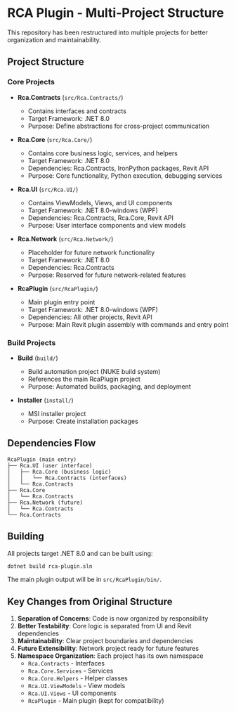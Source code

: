 # RCA Plugin - Multi-Project Structure

This repository has been restructured into multiple projects for better organization and maintainability.

## Project Structure

### Core Projects

- **Rca.Contracts** (`src/Rca.Contracts/`)
  - Contains interfaces and contracts
  - Target Framework: .NET 8.0
  - Purpose: Define abstractions for cross-project communication

- **Rca.Core** (`src/Rca.Core/`)
  - Contains core business logic, services, and helpers
  - Target Framework: .NET 8.0
  - Dependencies: Rca.Contracts, IronPython packages, Revit API
  - Purpose: Core functionality, Python execution, debugging services

- **Rca.UI** (`src/Rca.UI/`)
  - Contains ViewModels, Views, and UI components
  - Target Framework: .NET 8.0-windows (WPF)
  - Dependencies: Rca.Contracts, Rca.Core, Revit API
  - Purpose: User interface components and view models

- **Rca.Network** (`src/Rca.Network/`)
  - Placeholder for future network functionality
  - Target Framework: .NET 8.0
  - Dependencies: Rca.Contracts
  - Purpose: Reserved for future network-related features

- **RcaPlugin** (`src/RcaPlugin/`)
  - Main plugin entry point
  - Target Framework: .NET 8.0-windows (WPF)
  - Dependencies: All other projects, Revit API
  - Purpose: Main Revit plugin assembly with commands and entry point

### Build Projects

- **Build** (`build/`)
  - Build automation project (NUKE build system)
  - References the main RcaPlugin project
  - Purpose: Automated builds, packaging, and deployment

- **Installer** (`install/`)
  - MSI installer project
  - Purpose: Create installation packages

## Dependencies Flow

```
RcaPlugin (main entry)
├── Rca.UI (user interface)
│   ├── Rca.Core (business logic)
│   │   └── Rca.Contracts (interfaces)
│   └── Rca.Contracts
├── Rca.Core
│   └── Rca.Contracts
├── Rca.Network (future)
│   └── Rca.Contracts
└── Rca.Contracts
```

## Building

All projects target .NET 8.0 and can be built using:

```bash
dotnet build rca-plugin.sln
```

The main plugin output will be in `src/RcaPlugin/bin/`.

## Key Changes from Original Structure

1. **Separation of Concerns**: Code is now organized by responsibility
2. **Better Testability**: Core logic is separated from UI and Revit dependencies
3. **Maintainability**: Clear project boundaries and dependencies
4. **Future Extensibility**: Network project ready for future features
5. **Namespace Organization**: Each project has its own namespace
   - `Rca.Contracts` - Interfaces
   - `Rca.Core.Services` - Services
   - `Rca.Core.Helpers` - Helper classes
   - `Rca.UI.ViewModels` - View models
   - `Rca.UI.Views` - UI components
   - `RcaPlugin` - Main plugin (kept for compatibility)